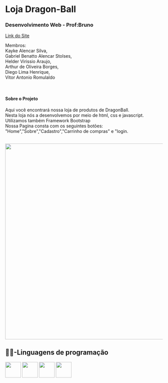 <h1>Loja Dragon-Ball</h1>
<h3>Desenvolvimento Web - Prof:Bruno</h3>


<a href="https://kayke-alencar.github.io/dragon-ball/">Link do Site</a>

<p>Membros:<br> Kayke Alencar Silva, <br> Gabriel  Benatto Alencar Stolses,<br> Helder Virissio Araujo,<br> Arthur de Oliveira Borges,<br> Diego Lima Henrique,<br> Vitor Antonio Romulaldo</p>


<br/>
<h4>Sobre o Projeto</h4>
<p>Aqui você encontrará nossa loja de produtos de DragonBall. <br> Nesta loja nós a desenvolvemos por meio de html, css e javascript. Utilizamos também Framework Bootstrap
  <br> Nossa Pagina consta com os seguintes botões: "Home","Sobre","Cadastro","Carrinho de compras" e "login.</p>
<br>

<img width=625, heigth=625 src="https://github.com/user-attachments/assets/bd948989-0a5d-4008-ae75-0179b6073329">



  <h2>👨‍💻-Linguagens de programação</h2>
  <div >
    <img width="50" heigth="50" src="https://cdn.jsdelivr.net/gh/devicons/devicon@latest/icons/html5/html5-plain.svg" />
    <img width="50" heigth="50" src="https://cdn.jsdelivr.net/gh/devicons/devicon@latest/icons/css3/css3-plain.svg" />
    <img width="50" heigth="50" src="https://devicon-website.vercel.app/api/bootstrap/original.svg"/>
    <img width="50" heigth="50" src="https://cdn.jsdelivr.net/gh/devicons/devicon@latest/icons/javascript/javascript-plain.svg" />
  </div>

